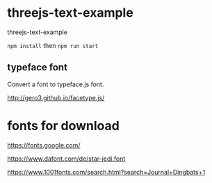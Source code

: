 # threejs-text-example
threejs-text-example

`npm install` then `npm run start`

## typeface font

Convert a font to typeface.js font.

http://gero3.github.io/facetype.js/

# fonts for download

https://fonts.google.com/

https://www.dafont.com/de/star-jedi.font

https://www.1001fonts.com/search.html?search=Journal+Dingbats+1